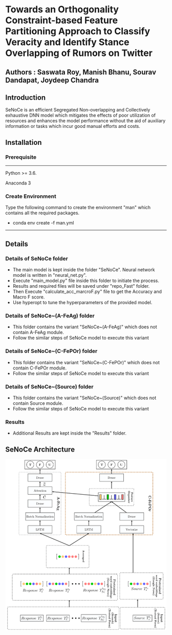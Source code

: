 # Towards an Orthogonality Constraint-based Feature Partitioning Approach to Classify Veracity and Identify Stance Overlapping of Rumors on Twitter
## Authors : __Saswata Roy, Manish Bhanu, Sourav Dandapat, Joydeep Chandra__
## Introduction
SeNoCe is an efficient Segregated Non-overlapping and Collectively exhaustive DNN model which mitigates the effects of poor utilization of resources and enhances the model performance without the aid of auxiliary information or tasks which incur good manual efforts and costs.

## Installation

### Prerequisite
----------------------
Python >= 3.6.

Anaconda 3

### Create Environment
Type the following command to create the environment "man" which contains all the required packages.

* conda env create -f man.yml

-----------------------

## Details

### Details of SeNoCe folder
 * The main model is kept inside the folder "SeNoCe". Neural network model is written in "neural_net.py".
 * Execute "main_model.py" file inside this folder to initiate the process.
 * Results and required files will be saved under "repo_Fast" folder.
 * Then Execute "calculate_acc_marcroF.py" file to get the Accuracy and Macro F score.
 * Use hyperopt to tune the hyperparameters of the provided model.

### Details of SeNoCe~(A-FeAg) folder
 * This folder contains the variant "SeNoCe~(A-FeAg)" which does not contain A-FeAg module.
 * Follow the similar steps of SeNoCe model to execute this variant

### Details of SeNoCe~(C-FePOr) folder
 * This folder contains the variant "SeNoCe~(C-FePOr)" which does not contain C-FePOr module.
 * Follow the similar steps of SeNoCe model to execute this variant

### Details of SeNoCe~(Source) folder
 * This folder contains the variant "SeNoCe~(Source)" which does not contain Source module.
 * Follow the similar steps of SeNoCe model to execute this variant

### Results
 * Additional Results are kept inside the "Results" folder.
 






## SeNoCe Architecture

![](SeNoCe.png)
